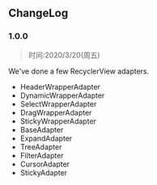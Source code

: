 ## ChangeLog

### 1.0.0
> 时间:2020/3/20(周五)

We've done a few RecyclerView adapters.

* HeaderWrapperAdapter
* DynamicWrapperAdapter
* SelectWrapperAdapter
* DragWrapperAdapter
* StickyWrapperAdapter
* BaseAdapter
* ExpandAdapter
* TreeAdapter
* FilterAdapter
* CursorAdapter
* StickyAdapter